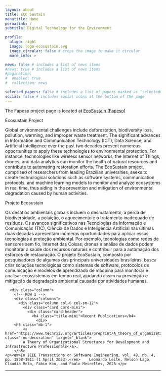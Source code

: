 ```yaml
---
layout: about
title: ECO Sustain
menutitle: Home
permalink: /
subtitle: Digital Technology for the Environment

profile:
  align: right
  image: logo-ecosustain.svg
  image_circular: false # crops the image to make it circular
  more_info: >

news: false # includes a list of news items
#news: true # includes a list of news items
#pagination:
#  enabled: true
#  collection: news

selected_papers: false # includes a list of papers marked as "selected={true}"
social: false # includes social icons at the bottom of the page
---
```

The Fapesp project page is located at [EcoSustain (Fapesp)](https://bv.fapesp.br/pt/auxilios/114421/ecosustain-ciencia-de-dados-e-computacao-para-o-meio-ambiente/)


Ecosustain Project

Global environmental challenges include deforestation, biodiversity loss, pollution, warming, and improper waste treatment. The significant advances in Information and Communication Technology (ICT), Data Science, and Artificial Intelligence over the past two decades present numerous opportunities to apply these technologies to environmental protection. For instance, technologies like wireless sensor networks, the Internet of Things, drones, and data analytics can monitor the health of natural resources and contribute to automating restoration efforts. The EcoSustain project, comprised of researchers from leading Brazilian universities, seeks to create technological solutions such as software systems, communication protocols, and machine learning models to monitor and analyze ecosystems in real time, thus aiding in the prevention and mitigation of environmental degradation caused by human activities.

Projeto Ecosustain

Os desafios ambientais globais incluem o desmatamento, a perda de biodiversidade, a poluição, o aquecimento e o tratamento inadequado de resíduos. Os avanços significativos nas Tecnologias da Informação e Comunicação (TIC), Ciência de Dados e Inteligência Artificial nas últimas duas décadas apresentam inúmeras oportunidades para aplicar essas tecnologias à proteção ambiental. Por exemplo, tecnologias como redes de sensores sem fio, Internet das Coisas, drones e análise de dados podem monitorar a saúde dos recursos naturais e contribuir para a automação dos esforços de restauração. O projeto EcoSustain, composto por pesquisadores de algumas das principais universidades brasileiras, busca criar soluções tecnológicas como sistemas de software, protocolos de comunicação e modelos de aprendizado de máquina para monitorar e analisar ecossistemas em tempo real, ajudando assim na prevenção e mitigação da degradação ambiental causada por atividades humanas.

<!-- Column MAIN -->
      <div class="column">
        <!-- ROW 1 -->
        <div class="columns">
          <div class="column col-6 col-sm-12">
            <div class="card card-mini">
              <div class="card-header">
                <h4 class="title-mini">Recent Publications</h4>
                  <div>
        <h5 class="mb-1">
            <a href="https://www.techrxiv.org/articles/preprint/A_theory_of_organizational_structures_for_development_and_infrastructure_professionals/19210347" class="-no-decoration" target="_blank">
            A Theory of Organizational Structures for Development and Infrastructure Professionals</a>.
        </h5>
    <p><em>In IEEE Transactions on Software Engineering, vol. 49, no. 4, pp. 1898-1911 (1 April 2023).</em>    Leonardo Leite, Nelson Lago, Claudia Melo, Fabio Kon, and Paulo Meirelles, 2023.</p>
  </div>
  <hr class="mb-2 mt-2 separator">
